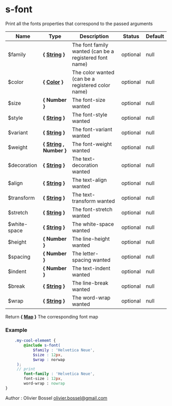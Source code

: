 # s-font

Print all the fonts properties that correspond to the passed arguments



Name  |  Type  |  Description  |  Status  |  Default
------------  |  ------------  |  ------------  |  ------------  |  ------------
$family  |  **{ [String](http://www.sass-lang.com/documentation/file.SASS_REFERENCE.html#sass-script-strings) }**  |  The font family wanted (can be a registered font name)  |  optional  |  null
$color  |  **{ [Color](http://www.sass-lang.com/documentation/file.SASS_REFERENCE.html#colors) }**  |  The color wanted (can be a registered color name)  |  optional  |  null
$size  |  **{ Number }**  |  The font-size wanted  |  optional  |  null
$style  |  **{ [String](http://www.sass-lang.com/documentation/file.SASS_REFERENCE.html#sass-script-strings) }**  |  The font-style wanted  |  optional  |  null
$variant  |  **{ [String](http://www.sass-lang.com/documentation/file.SASS_REFERENCE.html#sass-script-strings) }**  |  The font-variant wanted  |  optional  |  null
$weight  |  **{ [String](http://www.sass-lang.com/documentation/file.SASS_REFERENCE.html#sass-script-strings) , Number }**  |  The font-weight wanted  |  optional  |  null
$decoration  |  **{ [String](http://www.sass-lang.com/documentation/file.SASS_REFERENCE.html#sass-script-strings) }**  |  The text-decoration wanted  |  optional  |  null
$align  |  **{ [String](http://www.sass-lang.com/documentation/file.SASS_REFERENCE.html#sass-script-strings) }**  |  The text-align wanted  |  optional  |  null
$transform  |  **{ [String](http://www.sass-lang.com/documentation/file.SASS_REFERENCE.html#sass-script-strings) }**  |  The text-transform wanted  |  optional  |  null
$stretch  |  **{ [String](http://www.sass-lang.com/documentation/file.SASS_REFERENCE.html#sass-script-strings) }**  |  The font-stretch wanted  |  optional  |  null
$white-space  |  **{ [String](http://www.sass-lang.com/documentation/file.SASS_REFERENCE.html#sass-script-strings) }**  |  The white-space wanted  |  optional  |  null
$height  |  **{ Number }**  |  The line-height wanted  |  optional  |  null
$spacing  |  **{ Number }**  |  The letter-spacing wanted  |  optional  |  null
$indent  |  **{ Number }**  |  The text-indent wanted  |  optional  |  null
$break  |  **{ [String](http://www.sass-lang.com/documentation/file.SASS_REFERENCE.html#sass-script-strings) }**  |  The line-break wanted  |  optional  |  null
$wrap  |  **{ [String](http://www.sass-lang.com/documentation/file.SASS_REFERENCE.html#sass-script-strings) }**  |  The word-wrap wanted  |  optional  |  null

Return **{ [Map](http://www.sass-lang.com/documentation/file.SASS_REFERENCE.html#maps) }** The corresponding font map

### Example
```scss
	.my-cool-elememt {
		@include s-font(
			$family : 'Helvetica Neue',
		 	$size : 12px,
		  	$wrap : norwap
     );
     // print
		font-family : 'Helvetica Neue',
		font-size : 12px,
		word-wrap : nowrap
}
```
Author : Olivier Bossel <olivier.bossel@gmail.com>